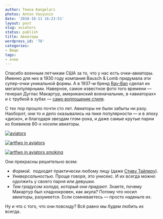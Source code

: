 ```yaml
---
author: Teona Kangelari
photos: Anton Vasyunin
date: '2010-10-11 16:23:51'
layout: post
slug: aviators
status: publish
title: Авиаторы
wordpress_id: '78'
categories:
- Вещи
tags:
- очки
---
```


Спасибо военным летчикам США за то, что у нас есть очки-авиаторы. Именно для
них в 1930 году компания Bausch & Lomb придумала эти супер-очки уникальной
формы. А в 1937-м бренд [Ray-Ban][1] сделал их мегапопулярными. Наверное,
самое известное фото того времени — генерал Дуглас Макартур, американский
военачальник, в «авиаторах» и с трубкой в зубах — [само воплощение стиля][2].

C тех пор прошло почти сто лет. Авиаторы не были забыты ни разу. Наоборот, они
то и дело оказывались на пике популярности — и в эпоху «диско», и благодаря
звездам глэм-рока, и даже самые крутые парни из боевиков 80-х носили авиаторы.

[![aviators](http://4.bp.blogspot.com/-WfdgTLiflyI/TohmsoZTPII/AAAAAAAAAHk/c7fw8z7BD2w/s640/aviatorslook.jpg)][4]

[![artfwo in aviators](http://4.bp.blogspot.com/-CffsnzS3OLs/Tohm_UmVOrI/AAAAAAAAAHo/z_aUefHkDrI/s640/cobralook.jpg)][5]

[![artfwo in aviators smoking](http://4.bp.blogspot.com/-fN9eX4B270I/Tohm_WB2bjI/AAAAAAAAAHs/rWxqzQQ83_Y/s640/cobrasmoke.jpg)][6]

Они прекрасны решительно всем:

*  _Формой_.  подходят практически любому лицу (даже [Стиву Тайлеру][3]). 
*  _Универсальностью_. Проще говоря, это унисекс. И их всегда можно одолжить у
   своего парня или девушки. 
*  _Тем градусом холода, который они придают_. Знаете, почему Макартур был хладнокровен, 
   как акула? Потому что носил авиаторы, разумеется. Если сомневаетесь — просто наденьте их.

Ну и что с того, что они повсюду? Всё равно мы будем любить их всегда.

   [1]: http://ru.wikipedia.org/wiki/Ray_Ban
   [2]: http://ww2db.com/person_bio.php?person_id=3&list=Ground
   [3]: https://www.google.com/search?q=steven+tyler+aviators&tbm=isch
   [4]: http://4.bp.blogspot.com/-WfdgTLiflyI/TohmsoZTPII/AAAAAAAAAHk/c7fw8z7BD2w/s800/aviatorslook.jpg
   [5]: http://4.bp.blogspot.com/-CffsnzS3OLs/Tohm_UmVOrI/AAAAAAAAAHo/z_aUefHkDrI/s800/cobralook.jpg
   [6]: http://4.bp.blogspot.com/-fN9eX4B270I/Tohm_WB2bjI/AAAAAAAAAHs/rWxqzQQ83_Y/s800/cobrasmoke.jpg


